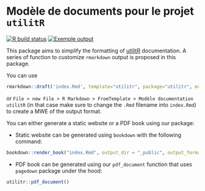 # Modèle de documents pour le projet `utilitR`

<!-- badges: start -->
[![R build status](https://github.com/InseeFrLab/utilitr-template/workflows/R-CMD-check/badge.svg)](https://github.com/InseeFrLab/utilitr-template/actions)
[![Exemple output](https://github.com/InseeFrLab/utilitr-template/workflows/Example%20output/badge.svg)](https://github.com/InseeFrLab/utilitr-template/actions)
<!-- badges: end -->

This package aims to simplify the formatting of [utilitR](www.book.utilitr.org)
documentation. A series of function to customize `rmarkdown` output is proposed
in this package. 

You can use 

```r
rmarkdown::draft('index.Rmd', template="utilitr", package="utilitr", edit = FALSE)
```

or `File > new File > R Markdown > FromTemplate > Modèle documentation utilitR`
(in that case make sure to change the `.Rmd` filename into `index.Rmd`) to 
create a MWE of the output format. 

You can either generate a static website or a PDF book using our package:

* Static website can be generated using `bookdown` with the following 
command: 
```r
bookdown::render_book("index.Rmd", output_dir = "_public", output_format = "utilitr::html_document")
```
* PDF book can be generated using our `pdf_document` function that uses
`pagedown` package under the hood:
```r
utilitr::pdf_document()
```
